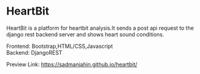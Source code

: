 # HeartBit


HeartBit is a platform for heartbit analysis.It sends a post api request to the  django rest backend server and shows heart sound conditions.

  Frontend: Bootstrap,HTML/CSS,Javascript
  <br>
  Backend: DjangoREST


Preview Link: https://sadmanjahin.github.io/heartbit/

